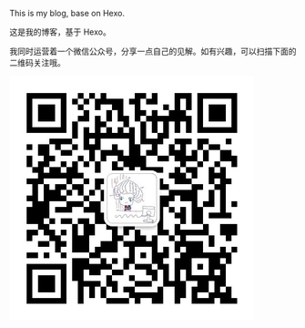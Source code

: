 This is my blog, base on Hexo.

这是我的博客，基于 Hexo。

我同时运营着一个微信公众号，分享一点自己的见解。如有兴趣，可以扫描下面的二维码关注哦。

![QR Code](./images/wechatQR.jpg)